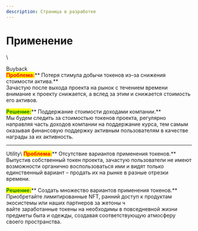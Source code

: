 ```yaml
---
description: Страница в разработке
---
```


# Применение

\


Buyback \
<mark style="color:red;">**Проблема:**</mark>** Потеря стимула добычи токенов из–за снижения стоимости актива.**\
Зачастую после выхода проекта на рынок с течением времени внимание к проекту снижается, а вслед за этим и снижается стоимость его активов.

<mark style="color:green;">**Решение:**</mark>** Поддержание стоимости доходами компании.**\
Мы будем следить за стоимостью токенов проекта, регулярно направляя часть доходов компании на поддержание курса, тем самым оказывая финансовую поддержку активным пользователям в качестве награды за их активность.

***

Utility\ <mark style="color:red;">**Проблема:**</mark>** Отсутствие вариантов применения токенов.**\
Выпустив собственный токен проекта, зачастую пользователи не имеют возможности органично воспользоваться ими и видят только единственный вариант – продать их на рынке в разные отрезки времени.

<mark style="color:green;">**Решение:**</mark>** Создать множество вариантов применения токенов.**\
Приобретайте лимитированные NFT, ранний доступ к продуктам экосистемы или наших партнеров за жетоны     ч\
вайте заработанные токены на необходимы в повседневной жизни предметы быта и одежды, создавая соответствующую атмосферу своего пространства.&#x20;
